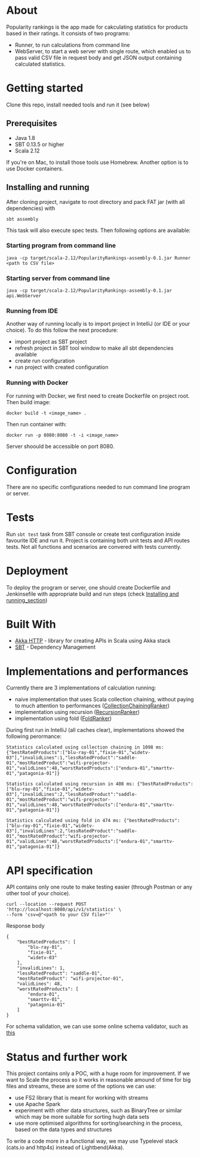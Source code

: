 # About

Popularity rankings is the app made for cakculating statistics for products based in their ratings. It consists of two programs:
- Runner, to run calculations from command line
- WebServer, to start a web server with single route, which enabled us to pass valid CSV file in request body and get JSON output containing calculated statistics.

# Getting started

Clone this repo, install needed tools and run it (see below)

## Prerequisites

* Java 1.8
* SBT 0.13.5 or higher
* Scala 2.12

If you're on Mac, to install those tools use Homebrew. Another option is to use Docker containers.

## Installing and running

After cloning project, navigate to root directory and pack FAT jar (with all dependencies) with

```
sbt assembly
```

This task will also execute spec tests. Then following options are available:

### Starting program from command line

```
java -cp target/scala-2.12/PopularityRankings-assembly-0.1.jar Runner <path to CSV file>
```

### Starting server from command line

```
java -cp target/scala-2.12/PopularityRankings-assembly-0.1.jar api.WebServer
```

### Running from IDE

Another way of running locally is to import project in IntelliJ (or IDE or your choice).
To do this follow the next procedure:
 * import project as SBT project
 * refresh project in SBT tool window to make all sbt dependencies available
 * create run configuration 
 * run project with created configuration

### Running with Docker

For running with Docker, we first need to create Dockerfile on project root. Then build image:

 ``` docker build -t <image_name> . ```

 Then run container with:

 ```docker run -p 8080:8080 -t -i <image_name>```

 Server shoould be accessible on port 8080.

# Configuration

There are no specific configurations needed to run command line program or server.

# Tests

Run `sbt test` task from SBT console or create test configuration inside favourite IDE and run it. Project is containing both unit tests and API routes tests. Not all functions and scenarios are convered with tests currently.

# Deployment

To deploy the program or server, one should create Dockerfile and Jenkinsefile with appropriate build and run steps (check [Installing and running_section](https://github.com/amerpersonal/PopularityRankings/blob/master/README.md#installing-and-running))


# Built With

* [Akka HTTP](http://doc.akka.io/docs/akka-http/current/scala/http/) - library for creating APIs in Scala using Akka stack
* [SBT](http://www.scala-sbt.org/) - Dependency Management

# Implementations and performances

Currently there are 3 implementations of calculation running:

- naive implementation that uses Scala collection chaining, without paying to much attention to performances ([CollectionChainingRanker](https://github.com/amerpersonal/PopularityRankings/blob/master/src/main/scala/rankings/CollectionChainingRanker.scala))
- implementation using recursion ([RecursionRanker](https://github.com/amerpersonal/PopularityRankings/blob/master/src/main/scala/rankings/RecursionRanker.scala))
- implementation using fold ([FoldRanker](https://github.com/amerpersonal/PopularityRankings/blob/master/src/main/scala/rankings/FoldRanker.scala))

During first run in IntelliJ (all caches clear), implementations showed the following perormance:

```
Statistics calculated using collection chaining in 1098 ms: {"bestRatedProducts":["blu-ray-01","fixie-01","widetv-03"],"invalidLines":1,"lessRatedProduct":"saddle-01","mostRatedProduct":"wifi-projector-01","validLines":48,"worstRatedProducts":["endura-01","smarttv-01","patagonia-01"]}
```
```
Statistics calculated using recursion in 408 ms: {"bestRatedProducts":["blu-ray-01","fixie-01","widetv-03"],"invalidLines":2,"lessRatedProduct":"saddle-01","mostRatedProduct":"wifi-projector-01","validLines":48,"worstRatedProducts":["endura-01","smarttv-01","patagonia-01"]}
```
```
Statistics calculated using fold in 474 ms: {"bestRatedProducts":["blu-ray-01","fixie-01","widetv-03"],"invalidLines":2,"lessRatedProduct":"saddle-01","mostRatedProduct":"wifi-projector-01","validLines":48,"worstRatedProducts":["endura-01","smarttv-01","patagonia-01"]}
```

# API specification

API contains only one route to make testing easier (through Postman or any other tool of your choice).

```
curl --location --request POST 'http://localhost:8080/api/v1/statistics' \
--form 'csv=@"<path to your CSV file>"'
```

Response body

```
{
    "bestRatedProducts": [
        "blu-ray-01",
        "fixie-01",
        "widetv-03"
    ],
    "invalidLines": 1,
    "lessRatedProduct": "saddle-01",
    "mostRatedProduct": "wifi-projector-01",
    "validLines": 48,
    "worstRatedProducts": [
        "endura-01",
        "smarttv-01",
        "patagonia-01"
    ]
}
```

For schema validation, we can use some online schema validator, such as [this](https://www.liquid-technologies.com/online-json-schema-validator)

# Status and further work

This project contains only a POC, with a huge room for improvement. If we want to Scale the process so it works in reasonable amound of time for big files and streams, these are some of the options we can use:

- use FS2 library that is meant for working with streams
- use Apache Spark
- experiment with other data structures, such as BinaryTree or similar which may be more suitable for sorting hugh data sets
- use more optimised algorithms for sorting/searching in the process, based on the data types and structures

To write a code more in a functional way, we may use Typelevel stack (cats.io and http4s) instead of Lightbend(Akka).


